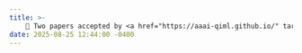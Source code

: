 ```yaml
---
title: >-
    🎉 Two papers accepted by <a href="https://aaai-qiml.github.io/" target="_blank">First AAAI Symposium on Quantum Information & Machine Learning (QIML)</a>!
date: 2025-08-25 12:44:00 -0400
---
```

